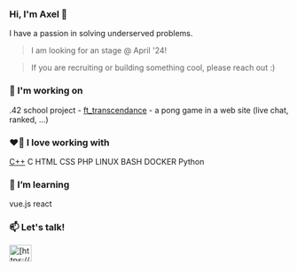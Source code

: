 ### Hi, I'm Axel 👋

I have a passion in solving underserved problems.

> I am looking for an stage @ April '24!

> If you are recruiting or building something cool, please reach out :)

### 🔭 I'm working on

  .42 school project - [ft_transcendance](https://github.com/axelvag?tab=repositories) - a pong game in a web site (live chat, ranked, ...)

### ❤️‍🔥 I love working with

[C++](https://github.com/axelvag/axelvag/blob/master/img/c++logo.png) C HTML CSS PHP LINUX BASH DOCKER Python

### 🌱 I’m learning

vue.js react

### 📫 Let's talk!

<p align="left">
<a href="[https://linkedin.com/in/https://www.linkedin.com/in/alessio-scatamacchia-133129229](https://fr.linkedin.com/in/axel-vaganay-183352292?trk=people-guest_people_search-card)" target="blank"><img align="center" src="https://raw.githubusercontent.com/rahuldkjain/github-profile-readme-generator/master/src/images/icons/Social/linked-in-alt.svg" alt="[https://www.linkedin.com/in/alessio-scatamacchia-133129229](https://fr.linkedin.com/in/axel-vaganay-183352292?trk=people-guest_people_search-card)https://fr.linkedin.com/in/axel-vaganay-183352292?trk=people-guest_people_search-card" height="30" width="40" /></a>
</p>
